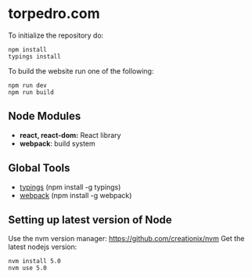 # torpedro.com

To initialize the repository do:

```
npm install
typings install
```

To build the website run one of the following:

```
npm run dev
npm run build
```

## Node Modules

 * **react, react-dom:** React library
 * **webpack**: build system


## Global Tools

 * [typings](https://github.com/typings/typings) (npm install -g typings)
 * [webpack](http://webpack.github.io/docs/tutorials/getting-started/) (npm install -g webpack)


## Setting up latest version of Node

Use the nvm version manager: https://github.com/creationix/nvm
Get the latest nodejs version:

```
nvm install 5.0
nvm use 5.0
```